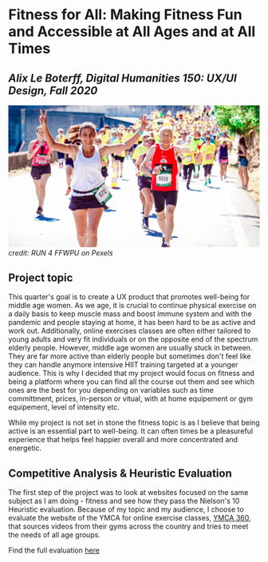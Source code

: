 # Fitness for All: Making Fitness Fun and Accessible at All Ages and at All Times 
## *Alix Le Boterff, Digital Humanities 150: UX/UI Design, Fall 2020*

![people running a marathon](./running.jpg)
*credit: RUN 4 FFWPU on Pexels*

## Project topic 
This quarter's goal is to create a UX product that promotes well-being for middle age women. As we age, it is crucial to continue physical exercise on a daily basis to keep muscle mass and boost immune system and with the pandemic and people staying at home, it has been hard to be as active and work out. Additionally, online exercises classes are often either tailored to young adults and very fit individuals or on the opposite end of the spectrum elderly people. However, middle age women are usually stuck in between. They are far more active than elderly people but sometimes don't feel like they can handle anymore intensive HIIT training targeted at a younger audience. This is why I decided that my project would focus on fitness and being a platform where you can find all the course out them and see which ones are the best for you depending on variables such as time committment, prices, in-person or vitual, with at home equipement or gym equipement, level of intensity etc. 

While my project is not set in stone the fitness topic is as I believe that being active is an essential part to well-being. It can often times be a pleasureful experience that helps feel happier overall and more concentrated and energetic. 

## Competitive Analysis & Heuristic Evaluation

The first step of the project was to look at websites focused on the same subject as I am doing - fitness and see how they pass the Nielson's 10 Heuristic evaluation. Because of my topic and my audience, I choose to evaluate the website of the YMCA for online exercise classes, [YMCA 360](https://ymca360.org/on-demand), that sources videos from their gyms across the country and tries to meet the needs of all age groups. 

Find the full evaluation [here](./heuristicevaluation.md)
